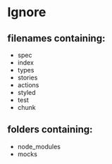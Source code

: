 # Ignore

## filenames containing:

- spec
- index
- types
- stories
- actions
- styled
- test
- chunk

## folders containing:

- node_modules
- mocks
